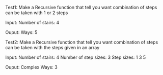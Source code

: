 Test1: Make a Recursive function that tell you want combination of steps can be taken with 1 or 2 steps

Input:
Number of stairs: 4

Ouput:
Ways:  5



Test2: Make a Recursive function that tell you want combination of steps can be taken with the steps given in an array

Input:
Number of stairs: 4
Number of step sizes: 3
Step sizes: 1 3 5

Ouput:
Complex Ways:  3